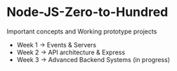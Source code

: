 # Node-JS-Zero-to-Hundred

Important concepts and Working prototype projects

- Week 1 -> Events & Servers
- Week 2 -> API architecture & Express
- Week 3 -> Advanced Backend Systems (in progress)
